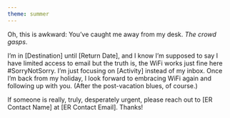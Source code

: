 ```yaml
---
theme: summer
---
```


Oh, this is awkward: You’ve caught me away from my desk. *The crowd gasps*.

I’m in [Destination] until [Return Date], and I know I’m supposed to say I have limited access to email but the truth is, the WiFi works just fine here #SorryNotSorry. I’m just focusing on [Activity] instead of my inbox. Once I’m back from my holiday, I look forward to embracing WiFi again and following up with you. (After the post-vacation blues, of course.) 

If someone is really, truly, desperately urgent, please reach out to [ER Contact Name] at [ER Contact Email]. Thanks!
